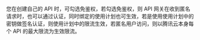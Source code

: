 您在创建自己的 API 时，可勾选免鉴权，若勾选免鉴权，则 API 网关在收到匿名请求时，也可以通过认证，同时绑定的使用计划也可生效，若是使用使用计划中的密钥做签名认证，则使用计划中的限流生效，若匿名用户访问，则以腾讯云本身每个 API 的最大限流为生效限流。